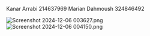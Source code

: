 Kanar Arrabi 214637969
Marian Dahmoush 324846492

![Screenshot 2024-12-06 003627.png](../../../../../../../../../../../Pictures/Screenshots/Screenshot%202024-12-06%20003627.png)
![Screenshot 2024-12-06 004150.png](../../../../../../../../../../../Pictures/Screenshots/Screenshot%202024-12-06%20004150.png)